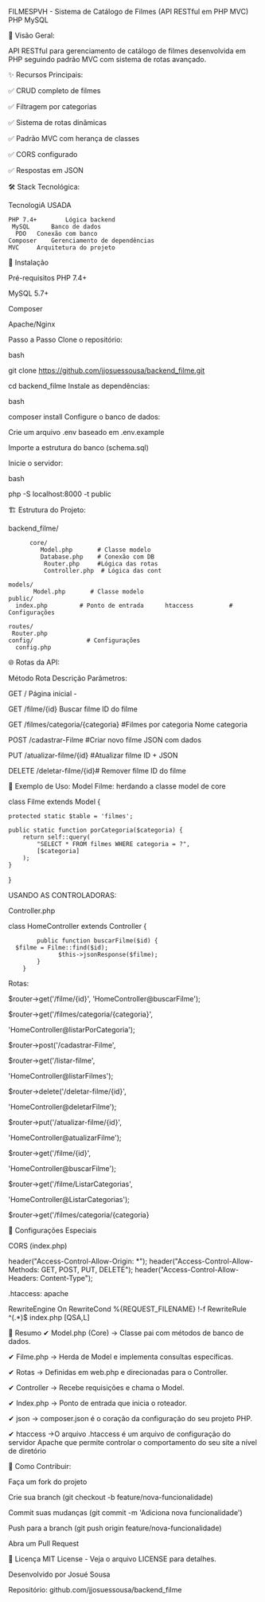 FILMESPVH - Sistema de Catálogo de Filmes (API RESTful em PHP MVC)
PHP
MySQL


📌 Visão Geral:

API RESTful para gerenciamento de catálogo de filmes desenvolvida em PHP seguindo padrão MVC com sistema de rotas avançado.

✨ Recursos Principais:

✅ CRUD completo de filmes

✅ Filtragem por categorias

✅ Sistema de rotas dinâmicas

✅ Padrão MVC com herança de classes

✅ CORS configurado

✅ Respostas em JSON

🛠 Stack Tecnológica:

TecnologiA USADA

    PHP 7.4+    	Lógica backend
     MySQL    	Banco de dados
      PDO	Conexão com banco
    Composer	Gerenciamento de dependências
    MVC 	Arquitetura do projeto

🚀 Instalação

Pré-requisitos
PHP 7.4+

MySQL 5.7+

Composer

Apache/Nginx

Passo a Passo
Clone o repositório:

bash

git clone https://github.com/jjosuessousa/backend_filme.git

cd backend_filme
Instale as dependências:

bash

composer install
Configure o banco de dados:

Crie um arquivo .env baseado em .env.example

Importe a estrutura do banco (schema.sql)

Inicie o servidor:

bash

php -S localhost:8000 -t public

🏗 Estrutura do Projeto:

backend_filme/

          core/
             Model.php       # Classe modelo
             Database.php    # Conexão com DB
              Router.php     #Lógica das rotas
              Controller.php  # Lógica das cont

    models/
           Model.php       # Classe modelo    
    public/
      index.php         # Ponto de entrada      htaccess          # Configurações 

    routes/
     Router.php
    config/               # Configurações
      config.php

      

🌐 Rotas da API:

Método	Rota	Descrição	Parâmetros:

GET	/	Página inicial	-

GET	/filme/{id}	Buscar filme	ID do filme

GET	/filmes/categoria/{categoria}	#Filmes por 
categoria	Nome categoria

POST	/cadastrar-Filme	#Criar novo filme	JSON com dados

PUT	/atualizar-filme/{id}	#Atualizar filme	ID + JSON

DELETE	/deletar-filme/{id}#	Remover filme	ID do filme

🧩 Exemplo de Uso:
Model Filme: herdando a classe model de core

class Filme extends Model {

    protected static $table = 'filmes';
    
    public static function porCategoria($categoria) {
        return self::query(
            "SELECT * FROM filmes WHERE categoria = ?", 
            [$categoria]
        );
    }
}

USANDO AS CONTROLADORAS:

Controller.php

class HomeController extends Controller {

            public function buscarFilme($id) {
      $filme = Filme::find($id);
                  $this->jsonResponse($filme);
            }
        }
Rotas:

$router->get('/filme/{id}', 'HomeController@buscarFilme');

$router->get('/filmes/categoria/{categoria}',

'HomeController@listarPorCategoria');

$router->post('/cadastrar-Filme', 

$router->get('/listar-filme', 

'HomeController@listarFilmes');

$router->delete('/deletar-filme/{id}', 

'HomeController@deletarFilme');

$router->put('/atualizar-filme/{id}',

'HomeController@atualizarFilme');

$router->get('/filme/{id}', 

'HomeController@buscarFilme');

$router->get('/filme/ListarCategorias', 

'HomeController@ListarCategorias');

$router->get('/filmes/categoria/{categoria}


🔧 Configurações Especiais

CORS (index.php)

header("Access-Control-Allow-Origin: *");
header("Access-Control-Allow-Methods: GET, POST, PUT, DELETE");
header("Access-Control-Allow-Headers: Content-Type");


.htaccess:
apache

RewriteEngine On
RewriteCond %{REQUEST_FILENAME} !-f
RewriteRule ^(.*)$ index.php [QSA,L]


📌 Resumo
✔ Model.php (Core) → Classe pai com métodos de banco de dados.

✔ Filme.php → Herda de Model e implementa consultas específicas.

✔ Rotas → Definidas em web.php e direcionadas para o Controller.

✔ Controller → Recebe requisições e chama o Model.

✔ Index.php → Ponto de entrada que inicia o roteador.

✔ json → composer.json é o coração da configuração do seu projeto PHP.

✔ htaccess →O arquivo .htaccess é um arquivo de configuração do servidor Apache que permite controlar o comportamento do seu site a nível de diretório


🤝 Como Contribuir:

Faça um fork do projeto

Crie sua branch (git checkout -b feature/nova-funcionalidade)

Commit suas mudanças (git commit -m 'Adiciona nova funcionalidade')

Push para a branch (git push origin feature/nova-funcionalidade)

Abra um Pull Request

📄 Licença
MIT License - Veja o arquivo LICENSE para detalhes.

Desenvolvido por Josué Sousa

Repositório: github.com/jjosuessousa/backend_filme
